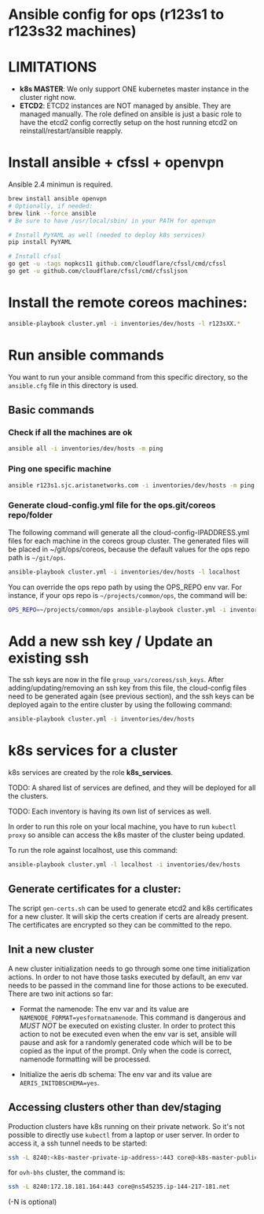 # Ansible config for ops (r123s1 to r123s32 machines)

# LIMITATIONS

* **k8s MASTER**: We only support ONE kubernetes master instance in the cluster right now.
* **ETCD2**: ETCD2 instances are NOT managed by ansible. They are managed manually. The role defined on ansible is just a basic role to have the etcd2 config correctly setup on the host running etcd2 on reinstall/restart/ansible reapply.


# Install ansible + cfssl + openvpn

Ansible 2.4 minimun is required.

```sh
brew install ansible openvpn
# Optionally, if needed:
brew link --force ansible
# Be sure to have /usr/local/sbin/ in your PATH for openvpn

# Install PyYAML as well (needed to deploy k8s services)
pip install PyYAML

# Install cfssl
go get -u -tags nopkcs11 github.com/cloudflare/cfssl/cmd/cfssl
go get -u github.com/cloudflare/cfssl/cmd/cfssljson
```

# Install the remote coreos machines:

```sh
ansible-playbook cluster.yml -i inventories/dev/hosts -l r123sXX.*
```

# Run ansible commands

You want to run your ansible command from this specific directory, so the `ansible.cfg` file in this directory is used.

## Basic commands

### Check if all the machines are ok
```sh
ansible all -i inventories/dev/hosts -m ping
```

### Ping one specific machine

```sh
ansible r123s1.sjc.aristanetworks.com -i inventories/dev/hosts -m ping
```

### Generate cloud-config.yml file for the ops.git/coreos repo/folder

The following command will generate all the cloud-config-IPADDRESS.yml files for each machine in the coreos group cluster.
The generated files will be placed in ~/git/ops/coreos, because the default values for the ops repo path is `~/git/ops`.

```sh
ansible-playbook cluster.yml -i inventories/dev/hosts -l localhost
```

You can override the ops repo path by using the OPS_REPO env var.
For instance, if your ops repo is `~/projects/common/ops`, the command will be:

```sh
OPS_REPO=~/projects/common/ops ansible-playbook cluster.yml -i inventories/dev/hosts -l localhost
```

# Add a new ssh key / Update an existing ssh

The ssh keys are now in the file `group_vars/coreos/ssh_keys`.
After adding/updating/removing an ssh key from this file, the cloud-config files need to be generated again (see previous section), and the ssh keys can be deployed again to the entire cluster by using the following command:

```sh
ansible-playbook cluster.yml -i inventories/dev/hosts
```

# k8s services for a cluster

k8s services are created by the role **k8s_services**.

TODO: A shared list of services are defined, and they will be deployed for all the clusters.

TODO: Each inventory is having its own list of services as well.

In order to run this role on your local machine, you have to run `kubectl proxy` so ansible can access the k8s master of the cluster being updated.

To run the role against localhost, use this command:

```sh
ansible-playbook cluster.yml -l localhost -i inventories/dev/hosts
```

## Generate certificates for a cluster:

The script `gen-certs.sh` can be used to generate etcd2 and k8s certificates for a new cluster.
It will skip the certs creation if certs are already present.
The certificates are encrypted so they can be committed to the repo.

## Init a new cluster

A new cluster initialization needs to go through some one time initialization actions.
In order to not have those tasks executed by default, an env var needs to be passed in the command line for those actions to be executed.
There are two init actions so far:

* Format the namenode: The env var and its value are `NAMENODE_FORMAT=yesformatnamenode`. This command is dangerous and *MUST NOT* be executed on existing cluster.
In order to protect this action to not be executed even when the env var is set, ansible will pause and ask for a randomly generated code which will be to be copied as the input of the prompt. Only when the code is correct, namenode formatting will be processed.

* Initialize the aeris db schema: The env var and its value are `AERIS_INITDBSCHEMA=yes`.

## Accessing clusters other than dev/staging

Production clusters have k8s running on their private network.
So it's not possible to directly use `kubectl` from a laptop or user server.
In order to access it, a ssh tunnel needs to be started:

```sh
ssh -L 8240:<k8s-master-private-ip-address>:443 core@<k8s-master-public-ip-address> [-N]
```

for `ovh-bhs` cluster, the command is:

```sh
ssh -L 8240:172.18.181.164:443 core@ns545235.ip-144-217-181.net
```
(-N is optional)